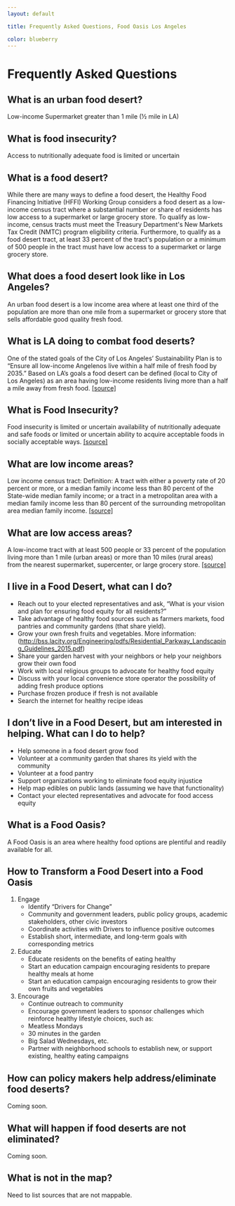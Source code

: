```yaml
---
layout: default

title: Frequently Asked Questions, Food Oasis Los Angeles

color: blueberry
---
```


# Frequently Asked Questions

## What is an urban food desert?
Low-income 
Supermarket greater than 1 mile (½ mile in LA)

## What is food insecurity?
Access to nutritionally adequate food is limited or uncertain

## What is a food desert?
While there are many ways to define a food desert, the Healthy Food Financing Initiative (HFFI) Working Group considers a food desert as a low-income census tract where a substantial number or share of residents has low access to a supermarket or large grocery store. To qualify as low-income, census tracts must meet the Treasury Department's New Markets Tax Credit (NMTC) program eligibility criteria. Furthermore, to qualify as a food desert tract, at least 33 percent of the tract's population or a minimum of 500 people in the tract must have low access to a supermarket or large grocery store. 

## What does a food desert look like in Los Angeles?
An urban food desert is a low income area where at least one third of the population are more than one mile from a supermarket or grocery store that sells affordable good quality fresh food.

## What is LA doing to combat food deserts?
One of the stated goals of the City of Los Angeles’ Sustainability Plan is to “Ensure all low-income Angelenos live within a half mile of fresh food by 2035.”  Based on LA’s goals a food desert can be defined (local to City of Los Angeles) as  an area having low-income residents living more than a half a mile away from fresh food. [[source]](https://performance.lacity.org/en/stat/goals/yn4r-yz4i/6bka-tmpz/96td-rgkv)

## What is Food Insecurity?
Food insecurity is limited or uncertain availability of nutritionally adequate and safe foods or limited or uncertain ability to acquire acceptable foods in socially acceptable ways. [[source]](http://www.ers.usda.gov/topics/food-nutrition-assistance/food-security-in-the-us/measurement.aspx)

## What are low income areas?
Low income census tract:
Definition: A tract with either a poverty rate of 20 percent or more, or a median family income less than 80 percent of the State-wide median family income; or a tract in a metropolitan area with a median family income less than 80 percent of the surrounding metropolitan area median family income. [[source]](http://www.ers.usda.gov/data-products/food-access-research-atlas/documentation.aspx)	

## What are low access areas?
A low-income tract with at least 500 people or 33 percent of the population living more than 1 mile (urban areas) or more than 10 miles (rural areas) from the nearest supermarket, supercenter, or large grocery store. [[source]](http://www.ers.usda.gov/data-products/food-access-research-atlas/documentation.aspx)

## I live in a Food Desert, what can I do?
- Reach out to your elected representatives and ask, “What is your vision and plan for ensuring food equity for all residents?”
- Take advantage of healthy food sources such as farmers markets, food pantries and community gardens (that share yield).
- Grow your own fresh fruits and vegetables. More information: (http://bss.lacity.org/Engineering/pdfs/Residential_Parkway_Landscaping_Guidelines_2015.pdf)
- Share your garden harvest with your neighbors or help your neighbors grow their own food
- Work with local religious groups to advocate for healthy food equity 
- Discuss with your local convenience store operator the possibility of adding fresh produce options
- Purchase frozen produce if fresh is not available
- Search the internet for healthy recipe ideas 

## I don’t live in a Food Desert, but am interested in helping. What can I do to help?
- Help someone in a food desert grow food
- Volunteer at a community garden that shares its yield with the community
- Volunteer at a food pantry 
- Support organizations working to eliminate food equity injustice 
- Help map edibles on public lands (assuming we have that functionality)
- Contact your elected representatives and advocate for food access equity 

## What is a Food Oasis?
A Food Oasis is an area where healthy food options are plentiful and readily available for all.

## How to Transform a Food Desert into a Food Oasis
1. Engage
	* Identify “Drivers for Change”
	* Community and government leaders, public policy groups, academic stakeholders, other civic investors
	* Coordinate activities with Drivers to influence positive outcomes
	* Establish short, intermediate, and long-term goals with corresponding metrics
1. Educate
	* Educate residents on the benefits of eating healthy
	* Start an education campaign encouraging residents to prepare healthy meals at home
	* Start an education campaign encouraging residents to grow their own fruits and vegetables
1. Encourage
	* Continue outreach to community
	* Encourage government leaders to sponsor challenges which reinforce healthy lifestyle choices, such as:
	* Meatless Mondays
	* 30 minutes in the garden
	* Big Salad Wednesdays, etc.
	* Partner with neighborhood schools to establish new, or support existing, healthy eating campaigns

## How can policy makers help address/eliminate food deserts? 
Coming soon.

## What will happen if food deserts are not eliminated?
Coming soon.

## What is not in the map? 
Need to list sources that are not mappable.






